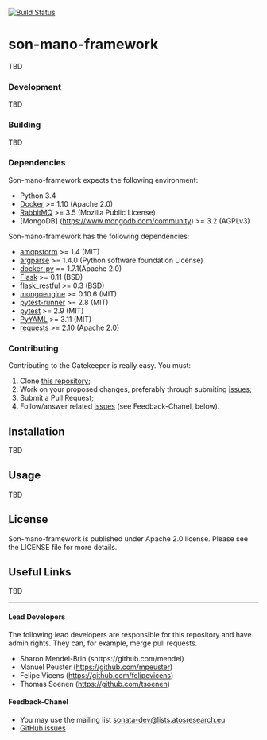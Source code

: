 [![Build Status](http://jenkins.sonata-nfv.eu/buildStatus/icon?job=son-mano-framework)](http://jenkins.sonata-nfv.eu/job/son-mano-framework)

# son-mano-framework

TBD

### Development

TBD


### Building

TBD

### Dependencies

Son-mano-framework expects the following environment:

* Python 3.4
* [Docker](https://www.docker.com) >= 1.10 (Apache 2.0)
* [RabbitMQ](https://www.rabbitmq.com) >= 3.5 (Mozilla Public License)
* [MongoDB] (https://www.mongodb.com/community) >= 3.2 (AGPLv3)



Son-mano-framework has the following dependencies:

* [amqpstorm](https://pypi.python.org/pypi/AMQPStorm) >= 1.4 (MIT)
* [argparse](https://pypi.python.org/pypi/argparse) >= 1.4.0 (Python software foundation License)
* [docker-py](https://pypi.python.org/pypi/docker-py) == 1.7.1(Apache 2.0)
* [Flask](https://pypi.python.org/pypi/Flask) >= 0.11 (BSD)
* [flask_restful](https://pypi.python.org/pypi/Flask-RESTful) >= 0.3 (BSD)
* [mongoengine](https://pypi.python.org/pypi/mongoengine) >= 0.10.6 (MIT)
* [pytest-runner](https://pypi.python.org/pypi/pytest-runner) >= 2.8 (MIT)
* [pytest](https://pypi.python.org/pypi/pytest) >= 2.9 (MIT)
* [PyYAML](https://pypi.python.org/pypi/PyYAML) >= 3.11 (MIT)
* [requests](https://pypi.python.org/pypi/requests) >= 2.10 (Apache 2.0)

### Contributing
Contributing to the Gatekeeper is really easy. You must:

1. Clone [this repository](http://github.com/sonata-nfv/son-mano-framework);
2. Work on your proposed changes, preferably through submiting [issues](https://github.com/sonata-nfv/son-mano-framework/issues);
3. Submit a Pull Request;
4. Follow/answer related [issues](https://github.com/sonata-nfv/son-mano-framework/issues) (see Feedback-Chanel, below).

## Installation

TBD

## Usage

TBD

## License

Son-mano-framework is published under Apache 2.0 license. Please see the LICENSE file for more details.

## Useful Links

TBD

---
#### Lead Developers

The following lead developers are responsible for this repository and have admin rights. They can, for example, merge pull requests.

* Sharon Mendel-Brin (shttps://github.com/mendel) 
* Manuel Peuster (https://github.com/mpeuster)
* Felipe Vicens (https://github.com/felipevicens)
* Thomas Soenen (https://github.com/tsoenen)

#### Feedback-Chanel

* You may use the mailing list [sonata-dev@lists.atosresearch.eu](mailto:sonata-dev@lists.atosresearch.eu)
* [GitHub issues](https://github.com/sonata-nfv/son-mano-framework/issues)
